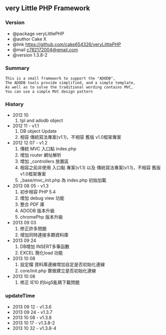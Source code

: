 ## very Little PHP Framework

### Version
*  @package     veryLittlePHP
*  @author      Cake X
*  @link        https://github.com/cake654326/veryLittlePHP
*  @mail        c782172004@gmail.com
*  @version     1.3.8-2

### Summary
	This is a small framework to support the "ADODB",
	The ADODB tools provide simplified, and a simple template,
	As well as to solve the traditional wording contains MVC,
	You can use a simple MVC design pattern

### History
*  2012 10
	1. tpl and adodb object
*  2012 11     - v1.1
	1. DB object Update
	2. 相容 傳統寫法專案(v1.1)，不相容 舊版 v1.0框架專案
*  2012 12 07  - v1.2
	1. 傳統 MVC 入口點 index.php
	2. 增加 router 網址解析 
	3. 增加 _controllers 放置區
	4. 相容之前非使用 入口點 專案(v1.1) 以及 傳統寫法專案(v1.1)，不相容 舊版 v1.0框架專案
	5. _base/mvc_init.php 為 index.php 初始加載
*  2013 08 05  - v1.3
	1. 初步相容 PHP 5.4
	2. 增加 debug view 功能
	3. 整合 PDF 庫
	4. ADODB 版本升級
	5. chromePhp 版本升級
*  2013 09 03
	1. 修正許多問題
	2. 增加同時連接多顆資料庫
*  2013 09 24
	1. DB增加 INSERT多筆函數 
	2. EXCEL 簡化load 功能
*  2013 10 08
	1. 設定檔 資料庫連線增加自定是否初始化連線
	2. core/init.php 實做建立是否初始化連線
*  2013 10 08
	1. 修正 IE10 的big5亂碼下載問題
### updateTime
*  2013 09 12 - v1.3.6 
*  2013 09 24 - v1.3.7
*  2013 10 08 - v1.3.8
*  2013 10 17 - v1.3.8-2
*  2013 10 32 - v1.3.8-4




